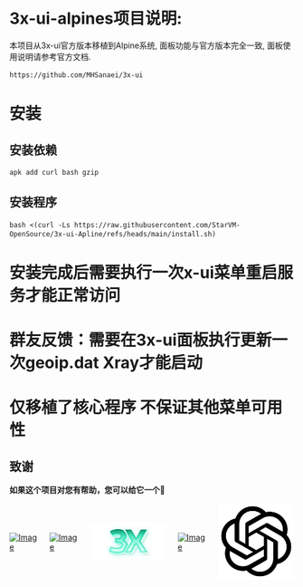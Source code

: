 # 3x-ui-alpines项目说明: 
本项目从3x-ui官方版本移植到Alpine系统, 面板功能与官方版本完全一致, 面板使用说明请参考官方文档.
```
https://github.com/MHSanaei/3x-ui
```

# 安装

## 安装依赖
```
apk add curl bash gzip
```

## 安装程序
```
bash <(curl -Ls https://raw.githubusercontent.com/StarVM-OpenSource/3x-ui-Apline/refs/heads/main/install.sh)
```

# 安装完成后需要执行一次x-ui菜单重启服务才能正常访问

# 群友反馈：需要在3x-ui面板执行更新一次geoip.dat Xray才能启动

# 仅移植了核心程序 不保证其他菜单可用性

## 致谢

**如果这个项目对您有帮助，您可以给它一个**:star2:

<div style="display: flex; gap: 20px; align-items: center;">
  <a href="https://alice.ws" target="_blank">
    <img src="https://app.alice.ws/logo.png" alt="Image" style="width: 150px;">
  </a>
  <a href="https://www.starvm.cn" target="_blank">
    <img src="https://www.starvm.cn/upload/logo3.png" alt="Image" style="width: 150px;">
  </a>
  <a href="https://github.com/MHSanaei/3x-ui" target="_blank">
    <img src="https://raw.githubusercontent.com/MHSanaei/3x-ui/main/media/3x-ui-light.png" alt="Image" style="width: 150px;">
  </a>
  <a href="https://github.com/56idc/3x-ui-alpine" target="_blank">
    <img src="https://56idc.net/templates/lagom2/assets/img/logo/logo_big.1322415258.svg" alt="Image" style="width: 150px;">
  </a>
  <a href="https://chatgpt.com" target="_blank">
    <img src="https://raw.githubusercontent.com/lobehub/lobe-icons/refs/heads/master/packages/static-png/light/openai.png" alt="Image" style="width: 150px;">
  </a>
</div>
